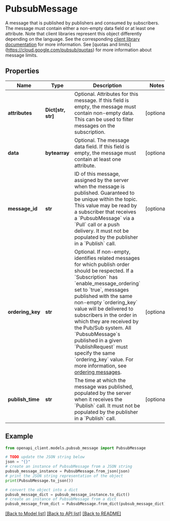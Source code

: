 # PubsubMessage

A message that is published by publishers and consumed by subscribers. The message must contain either a non-empty data field or at least one attribute. Note that client libraries represent this object differently depending on the language. See the corresponding [client library documentation](https://cloud.google.com/pubsub/docs/reference/libraries) for more information. See [quotas and limits] (https://cloud.google.com/pubsub/quotas) for more information about message limits.

## Properties

Name | Type | Description | Notes
------------ | ------------- | ------------- | -------------
**attributes** | **Dict[str, str]** | Optional. Attributes for this message. If this field is empty, the message must contain non-empty data. This can be used to filter messages on the subscription. | [optional] 
**data** | **bytearray** | Optional. The message data field. If this field is empty, the message must contain at least one attribute. | [optional] 
**message_id** | **str** | ID of this message, assigned by the server when the message is published. Guaranteed to be unique within the topic. This value may be read by a subscriber that receives a &#x60;PubsubMessage&#x60; via a &#x60;Pull&#x60; call or a push delivery. It must not be populated by the publisher in a &#x60;Publish&#x60; call. | [optional] 
**ordering_key** | **str** | Optional. If non-empty, identifies related messages for which publish order should be respected. If a &#x60;Subscription&#x60; has &#x60;enable_message_ordering&#x60; set to &#x60;true&#x60;, messages published with the same non-empty &#x60;ordering_key&#x60; value will be delivered to subscribers in the order in which they are received by the Pub/Sub system. All &#x60;PubsubMessage&#x60;s published in a given &#x60;PublishRequest&#x60; must specify the same &#x60;ordering_key&#x60; value. For more information, see [ordering messages](https://cloud.google.com/pubsub/docs/ordering). | [optional] 
**publish_time** | **str** | The time at which the message was published, populated by the server when it receives the &#x60;Publish&#x60; call. It must not be populated by the publisher in a &#x60;Publish&#x60; call. | [optional] 

## Example

```python
from openapi_client.models.pubsub_message import PubsubMessage

# TODO update the JSON string below
json = "{}"
# create an instance of PubsubMessage from a JSON string
pubsub_message_instance = PubsubMessage.from_json(json)
# print the JSON string representation of the object
print(PubsubMessage.to_json())

# convert the object into a dict
pubsub_message_dict = pubsub_message_instance.to_dict()
# create an instance of PubsubMessage from a dict
pubsub_message_from_dict = PubsubMessage.from_dict(pubsub_message_dict)
```
[[Back to Model list]](../README.md#documentation-for-models) [[Back to API list]](../README.md#documentation-for-api-endpoints) [[Back to README]](../README.md)


